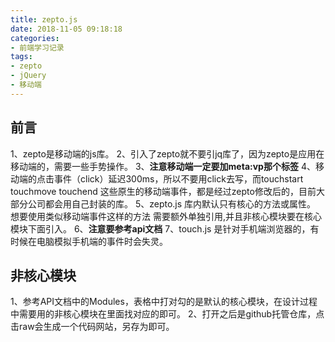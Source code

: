```yaml
---
title: zepto.js
date: 2018-11-05 09:18:18
categories:
- 前端学习记录
tags:
- zepto
- jQuery
- 移动端
---
```


## 前言

1、zepto是移动端的js库。
2、引入了zepto就不要引jq库了，因为zepto是应用在移动端的，需要一些手势操作。
3、**注意移动端一定要加meta:vp那个标签**
4、移动端的点击事件（click）延迟300ms，所以不要用click去写，而touchstart touchmove touchend 这些原生的移动端事件，都是经过zepto修改后的，目前大部分公司都会用自己封装的库。
5、zepto.js 库内默认只有核心的方法或属性。  想要使用类似移动端事件这样的方法 需要额外单独引用,并且非核心模块要在核心模块下面引入。
6、**注意要参考api文档**
7、touch.js 是针对手机端浏览器的，有时候在电脑模拟手机端的事件时会失灵。

## 非核心模块

1、参考API文档中的Modules，表格中打对勾的是默认的核心模块，在设计过程中需要用的非核心模块在里面找对应的即可。
2、打开之后是github托管仓库，点击raw会生成一个代码网站，另存为即可。